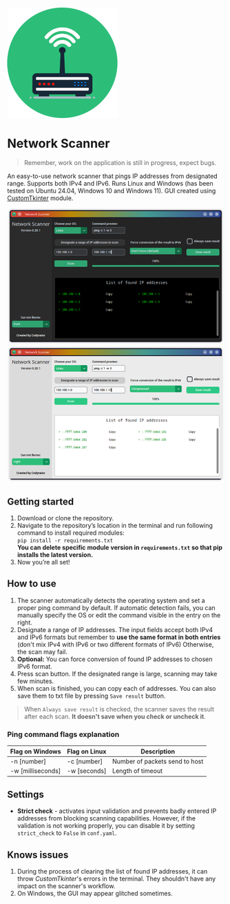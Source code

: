 ![logo](./public/logo.png)


# Network Scanner

> Remember, work on the application is still in progress, expect bugs.

An easy-to-use network scanner that pings IP addresses from designated range. Supports both IPv4 and IPv6.
Runs Linux and Windows (has been tested on Ubuntu 24.04, Windows 10 and Windows 11). 
GUI created using [CustomTkinter](https://customtkinter.tomschimansky.com/) module.

![example 1](./public/dark_theme.png)
![example 2](./public/light_theme.png)

## Getting started

1. Download or clone the repository.
2. Navigate to the repository’s location in the terminal and run following command to install required modules:  
 `pip install -r requirements.txt`  
  **You can delete specific module version in `requirements.txt` so that pip installs the latest version.**
3. Now you’re all set!

## How to use
1. The scanner automatically detects the operating system and set a proper ping command by default.
If automatic detection fails, you can manually specify the OS or edit the command visible in the entry on the right.
2. Designate a range of IP addresses. The input fields accept both IPv4 and IPv6 formats but remember to **use the 
same format in both entries** (don't mix IPv4 with IPv6 or two different formats of IPv6) Otherwise, the scan may fail.
3. **Optional:** You can force conversion of found IP addresses to chosen IPv6 format.
4. Press scan button. If the designated range is large, scanning may take few minutes.
5. When scan is finished, you can copy each of addresses. You can also save them to txt file by pressing `Save result`
button.

> When `Always save result` is checked, the scanner saves the result after each scan. **It doesn't save when you check
or uncheck it**.

### Ping command flags explanation

| Flag on Windows      | Flag on Linux | Description                    |
|----------------------|---------------|--------------------------------|
| -n [number]          | -c [number]   | Number of packets send to host |
| -w [milliseconds]    | -w [seconds]  | Length of timeout              |

## Settings

- **Strict check** - activates input validation and prevents badly entered IP addresses from blocking scanning 
capabilities. However, if the validation is not working properly, you can disable it by setting `strict_check`
to `False` in `conf.yaml`.

## Knows issues
1. During the process of clearing the list of found IP addresses, it can throw *CustomTkinter*'s errors in the terminal.
They shouldn't have any impact on the scanner's workflow.
2. On Windows, the GUI may appear glitched sometimes.